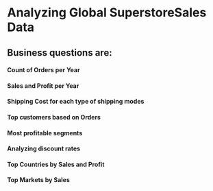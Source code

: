 # Analyzing Global SuperstoreSales Data

## Business questions are:
#### Count of Orders per Year
#### Sales and Profit per Year
#### Shipping Cost for each type of shipping modes
#### Top customers based on Orders
#### Most profitable segments
#### Analyzing discount rates
#### Top Countries by Sales and Profit
#### Top Markets by Sales
